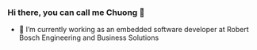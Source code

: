 ### Hi there, you can call me Chuong 👋

- 🔭 I’m currently working as an embedded software developer at Robert Bosch Engineering and Business Solutions


<!--
- 🌱 I’m currently learning ...
- 👯 I’m looking to collaborate on ...
- 🤔 I’m looking for help with ...
- 💬 Ask me about ...
- 📫 How to reach me: ...
- 😄 Pronouns: ...
- ⚡ Fun fact: ...
-->
